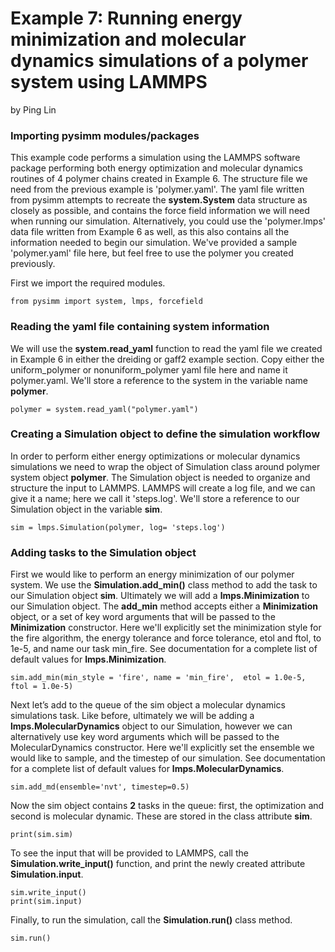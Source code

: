 Example 7: Running energy minimization and molecular dynamics simulations of a polymer system using LAMMPS
=======================================================================
by Ping Lin

### Importing pysimm modules/packages
This example code performs a simulation using the LAMMPS software package performing both energy optimization and molecular dynamics  routines of 4 polymer chains created in Example 6. The structure file we need from the previous example is 'polymer.yaml'. The yaml file written from pysimm attempts to recreate the **system.System** data structure as closely as possible, and contains the force field information we will need when running our simulation. Alternatively, you could use the 'polymer.lmps' data file written from Example 6 as well, as this also contains all the information needed to begin our simulation. We've provided a sample 'polymer.yaml' file here, but feel free to use the polymer you created previously.

First we import the required modules.

```
from pysimm import system, lmps, forcefield
```

### Reading the yaml file containing system information
We will use the **system.read_yaml** function to read the yaml file we created in Example 6 in either the dreiding or gaff2 example section. Copy either the uniform_polymer or nonuniform_polymer yaml file here and name it polymer.yaml. We'll store a reference to the system in the variable name **polymer**.

```
polymer = system.read_yaml("polymer.yaml")
```

### Creating a Simulation object to define the simulation workflow

In order to perform either energy optimizations or molecular dynamics simulations we need to wrap the object of Simulation class around polymer system object **polymer**.  The Simulation object is needed to organize and structure the input to LAMMPS. LAMMPS will create a log file, and we can give it a name; here we call it 'steps.log'. We'll store a reference to our Simulation object in the variable **sim**.

```
sim = lmps.Simulation(polymer, log= 'steps.log')
```

### Adding tasks to the Simulation object

First we would like to perform an energy minimization of our polymer system. We use the **Simulation.add_min()** class method to add the task to our Simulation object **sim**. Ultimately we will add a **lmps.Minimization** to our Simulation object. The **add_min** method accepts either a **Minimization** object, or a set of key word arguments that will be passed to the **Minimization** constructor. Here we'll explicitly set the minimization style for the fire algorithm, the energy tolerance and force tolerance, etol and ftol, to 1e-5, and name our task min_fire. See documentation for a complete list of default values for **lmps.Minimization**.

```
sim.add_min(min_style = 'fire', name = 'min_fire',  etol = 1.0e-5, ftol = 1.0e-5)
```

Next let’s add to the queue of the sim object a molecular dynamics simulations task. Like before, ultimately we will be adding a **lmps.MolecularDynamics** object to our Simulation, however we can alternatively use key word arguments which will be passed to the MolecularDynamics constructor. Here we'll explicitly set the ensemble we would like to sample, and the timestep of our simulation. See documentation for a complete list of default values for **lmps.MolecularDynamics**.

```
sim.add_md(ensemble='nvt', timestep=0.5)
```

Now the sim object contains **2** tasks in the queue: first, the optimization and second is molecular dynamic. These are stored in the class attribute **sim**.

```
print(sim.sim)
```

To see the input that will be provided to LAMMPS, call the **Simulation.write_input()** function, and print the newly created attribute **Simulation.input**.

```
sim.write_input()
print(sim.input)
```

Finally, to run the simulation, call the **Simulation.run()** class method.

```
sim.run()
```
